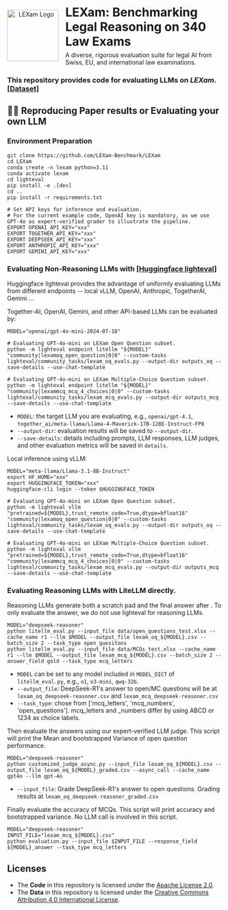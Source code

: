 <div align="center" style="display: flex; align-items: center; justify-content: center; gap: 16px;">
  <img src="pictures/logo.png" alt="LEXam Logo" width="120" style="border: none;">
  <div style="text-align: left;">
    <h1 style="margin: 0;">LEXam: Benchmarking Legal Reasoning on 340 Law Exams</h1>
    <p style="margin: 6px 0 0;">A diverse, rigorous evaluation suite for legal AI from Swiss, EU, and international law examinations.</p>
  </div>
</div>

### This repository provides code for evaluating LLMs on ***LEXam***. [[Dataset]](https://github.com/y-fn/LEXam/tree/main/data)

## 🚀🔄 Reproducing Paper results or Evaluating your own LLM

### Environment Preparation
```shell
git clone https://github.com/LEXam-Benchmark/LEXam
cd LEXam
conda create -n lexam python=3.11
conda activate lexam
cd lighteval
pip install -e .[dev]
cd ..
pip install -r requirements.txt

# Set API keys for inference and evaluation.
# For the current example code, OpenAI key is mandatory, as we use GPT-4o as expert-verified grader to illustrate the pipeline.
EXPORT OPENAI_API_KEY="xxx"
EXPORT TOGETHER_API_KEY="xxx"
EXPORT DEEPSEEK_API_KEY="xxx"
EXPORT ANTHROPIC_API_KEY="xxx"
EXPORT GEMINI_API_KEY="xxx"
```

### Evaluating Non-Reasoning LLMs with [[Huggingface lighteval]](https://huggingface.co/docs/lighteval/index)
Huggingface lighteval provides the advantage of uniformly evaluating LLMs from different endpoints -- local vLLM, OpenAI, Anthropic, TogetherAI, Gemini ...

Together-AI, OpenAI, Gemini, and other API-based LLMs can be evaluated by:
```shell
MODEL="openai/gpt-4o-mini-2024-07-18" 

# Evaluating GPT-4o-mini on LEXam Open Question subset.
python -m lighteval endpoint litellm "${MODEL}" "community|lexamoq_open_question|0|0" --custom-tasks lighteval/community_tasks/lexam_oq_evals.py --output-dir outputs_oq --save-details --use-chat-template

# Evaluating GPT-4o-mini on LEXam Multiple-Choice Question subset.
python -m lighteval endpoint litellm "${MODEL}" "community|lexammcq_mcq_4_choices|0|0" --custom-tasks lighteval/community_tasks/lexam_mcq_evals.py --output-dir outputs_mcq --save-details --use-chat-template
```
- `MODEL`: the target LLM you are evaluating, e.g., `openai/gpt-4.1`, `together_ai/meta-llama/Llama-4-Maverick-17B-128E-Instruct-FP8`
- `--output-dir`: evaluation results will be saved to `--output-dir`.
- `--save-details`: details including prompts, LLM responses, LLM judges, and other evaluation metrics will be saved in `details`.

Local inference using vLLM:
```shell
MODEL="meta-llama/Llama-3.1-8B-Instruct" 
export HF_HOME="xxx"
export HUGGINGFACE_TOKEN="xxx"
huggingface-cli login --token $HUGGINGFACE_TOKEN

# Evaluating GPT-4o-mini on LEXam Open Question subset.
python -m lighteval vllm "pretrained=${MODEL},trust_remote_code=True,dtype=bfloat16" "community|lexamoq_open_question|0|0" --custom-tasks lighteval/community_tasks/lexam_oq_evals.py --output-dir outputs_oq --save-details --use-chat-template

# Evaluating GPT-4o-mini on LEXam Multiple-Choice Question subset.
python -m lighteval vllm "pretrained=${MODEL},trust_remote_code=True,dtype=bfloat16" "community|lexammcq_mcq_4_choices|0|0" --custom-tasks lighteval/community_tasks/lexam_mcq_evals.py --output-dir outputs_mcq --save-details --use-chat-template
```

### Evaluating Reasoning LLMs with LiteLLM directly.
Reasoning LLMs generate both a <think> scratch pad and the final answer after </think>. To only evaluate the answer, we do not use lighteval for reasoning LLMs.
```shell
MODEL="deepseek-reasoner"
python litellm_eval.py --input_file data/open_questions_test.xlsx --cache_name r1 --llm $MODEL --output_file lexam_oq_${MODEL}.csv --batch_size 2 --task_type open_quesitons
python litellm_eval.py --input_file data/MCQs_test.xlsx --cache_name r1 --llm $MODEL --output_file lexam_mcq_${MODEL}.csv --batch_size 2 --answer_field gold --task_type mcq_letters
```
- `MODEL` can be set to any model included in `MODEL_DICT` of `litellm_eval.py`, e.g., `o1`, `o3-mini`, `qwq-32b`.
- `--output_file`: DeepSeek-R1's answer to open/MC questions will be at `lexam_oq_deepseek-reasoner.csv` and `lexam_mcq_deepseek-reasoner.csv`
- `--task_type`: chose from ['mcq_letters', 'mcq_numbers', 'open_questions']. mcq_letters and _numbers differ by using ABCD or 1234 as choice labels.

Then evaluate the answers using our expert-verified LLM judge. This script will print the Mean and bootstrapped Variance of open question performance.
```shell
MODEL="deepseek-reasoner"
python customized_judge_async.py --input_file lexam_oq_${MODEL}.csv --output_file lexam_oq_${MODEL}_graded.csv --async_call --cache_name gpt4o --llm gpt-4o
```
- `--input_file`: Grade DeepSeek-R1's answer to open questions. Grading results at `lexam_oq_deepseek-reasoner_graded.csv`


Finally evaluate the accuracy of MCQs. This script will print accuracy and bootstrapped variance. No LLM call is involved in this script.
```shell
MODEL="deepseek-reasoner"
INPUT_FILE="lexam_mcq_${MODEL}.csv"
python evaluation.py --input_file $INPUT_FILE --response_field ${MODEL}_answer --task_type mcq_letters
```
## Licenses

- The **Code** in this repository is licensed under the [Apache License 2.0](LICENSE).
- The **Data** in this repository is licensed under the [Creative Commons Attribution 4.0 International License](LICENSE_DATA).

